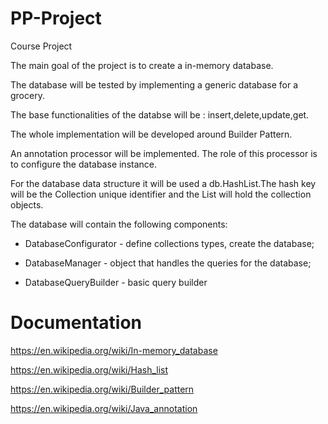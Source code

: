 # PP-Project
Course Project

The main goal of the project is to create a in-memory database.

The database will be tested by implementing a generic database for a grocery.

The base functionalities of the databse will be : insert,delete,update,get.

The whole implementation will be developed around Builder Pattern.

An annotation processor will be implemented. The role of this processor is to configure the database instance.

For the database data structure it will be used a db.HashList.The hash key will be the Collection unique identifier and the List will hold the collection objects.

The database will contain the following components:

- DatabaseConfigurator - define collections types, create the database;

- DatabaseManager - object that handles the queries for the database;

- DatabaseQueryBuilder - basic query builder

# Documentation

https://en.wikipedia.org/wiki/In-memory_database

https://en.wikipedia.org/wiki/Hash_list

https://en.wikipedia.org/wiki/Builder_pattern

https://en.wikipedia.org/wiki/Java_annotation

